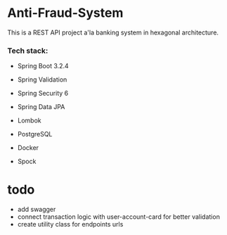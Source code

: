 # Anti-Fraud-System

This is a REST API project a'la banking system in hexagonal architecture.

### Tech stack:
- Spring Boot 3.2.4
- Spring Validation
- Spring Security 6
- Spring Data JPA
- Lombok
- PostgreSQL

- Docker
- Spock

# todo
* add swagger
* connect transaction logic with user-account-card for better validation
* create utility class for endpoints urls
  
